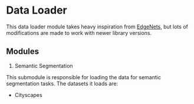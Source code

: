 # Data Loader

This data loader module takes heavy inspiration from [EdgeNets](https://github.com/sacmehta/EdgeNets.git), but lots of modifications are made to work with newer library versions. 

## Modules

1. Semantic Segmentation

This submodule is responsible for loading the data for semantic segmentation tasks. 
The datasets it loads are:
- Cityscapes

